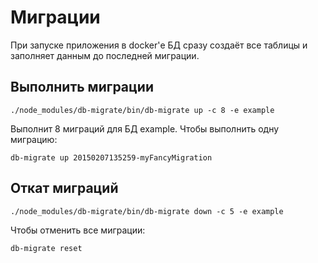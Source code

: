 # Миграции

При запуске приложения в docker'е БД сразу создаёт все таблицы и заполняет данным до последней миграции.

## Выполнить миграции 

    ./node_modules/db-migrate/bin/db-migrate up -c 8 -e example

Выполнит 8 миграций для БД example. Чтобы выполнить одну миграцию:

    db-migrate up 20150207135259-myFancyMigration

## Откат миграций

    ./node_modules/db-migrate/bin/db-migrate down -c 5 -e example

Чтобы отменить все миграции:

    db-migrate reset